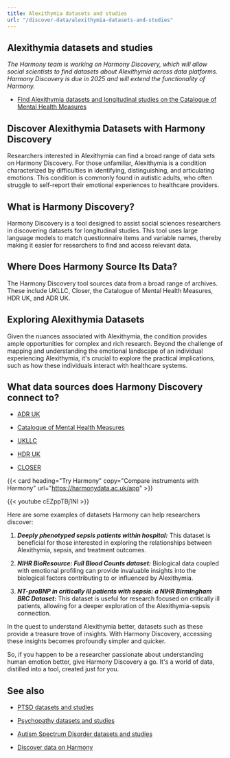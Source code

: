 ```yaml
---
title: Alexithymia datasets and studies
url: "/discover-data/alexithymia-datasets-and-studies"
---
```


## Alexithymia datasets and studies

*The Harmony team is working on Harmony Discovery, which will allow social scientists to find datasets about Alexithymia across data platforms. Harmony Discovery is due in 2025 and will extend the functionality of Harmony.*

* [Find Alexithymia datasets and longitudinal studies on the Catalogue of Mental Health Measures](https://www.cataloguementalhealth.ac.uk/?content=search&query=Topic:alexithymia)

## Discover Alexithymia Datasets with Harmony Discovery

Researchers interested in Alexithymia can find a broad range of data sets on Harmony Discovery. For those unfamiliar, Alexithymia is a condition characterized by difficulties in identifying, distinguishing, and articulating emotions. This condition is commonly found in autistic adults, who often struggle to self-report their emotional experiences to healthcare providers.

## What is Harmony Discovery?

Harmony Discovery is a tool designed to assist social sciences researchers in discovering datasets for longitudinal studies. This tool uses large language models to match questionnaire items and variable names, thereby making it easier for researchers to find and access relevant data. 

## Where Does Harmony Source Its Data?

The Harmony Discovery tool sources data from a broad range of archives. These include UKLLC, Closer, the Catalogue of Mental Health Measures, HDR UK, and ADR UK.

## Exploring Alexithymia Datasets 

Given the nuances associated with Alexithymia, the condition provides ample opportunities for complex and rich research. Beyond the challenge of mapping and understanding the emotional landscape of an individual experiencing Alexithymia, it's crucial to explore the practical implications, such as how these individuals interact with healthcare systems. 

## What data sources does Harmony Discovery connect to?

* [ADR UK](https://www.adruk.org/data-access/data-catalogue/)

* [Catalogue of Mental Health Measures](https://www.cataloguementalhealth.ac.uk/)

* [UKLLC](https://explore.ukllc.ac.uk)

* [HDR UK](https://www.healthdatagateway.org/)

* [CLOSER](https://closer.ac.uk/)

{{< card heading="Try Harmony" copy="Compare instruments with Harmony" url="https://harmonydata.ac.uk/app" >}}

{{< youtube cEZppTBj1NI >}}



Here are some examples of datasets Harmony can help researchers discover:

1. ***Deeply phenotyped sepsis patients within hospital:*** This dataset is beneficial for those interested in exploring the relationships between Alexithymia, sepsis, and treatment outcomes. 

2. ***NIHR BioResource: Full Blood Counts dataset:*** Biological data coupled with emotional profiling can provide invaluable insights into the biological factors contributing to or influenced by Alexithymia.

3. ***NT-proBNP in critically ill patients with sepsis: a NIHR Birmingham BRC Dataset:*** This dataset is useful for research focused on critically ill patients, allowing for a deeper exploration of the Alexithymia-sepsis connection.

In the quest to understand Alexithymia better, datasets such as these provide a treasure trove of insights. With Harmony Discovery, accessing these insights becomes profoundly simpler and quicker. 

So, if you happen to be a researcher passionate about understanding human emotion better, give Harmony Discovery a go. It's a world of data, distilled into a tool, created just for you.

## See also

* [PTSD datasets and studies](/discover-data/ptsd-datasets-and-studies)

* [Psychopathy datasets and studies](/discover-data/psychopathy-datasets-and-studies)

* [Autism Spectrum Disorder datasets and studies](/discover-data/autism-spectrum-disorder-datasets-and-studies)

* [Discover data on Harmony](/discover-data/)
